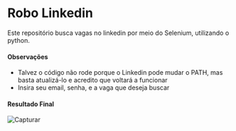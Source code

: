 # Robo Linkedin
Este repositório busca vagas no linkedin por meio do Selenium, utilizando o python. 

#### Observações

* Talvez o código não rode porque o Linkedin pode mudar o PATH, mas basta atualizá-lo e acredito que voltará a funcionar
* Insira seu email, senha, e a vaga que deseja buscar

#### Resultado Final
![Capturar](https://user-images.githubusercontent.com/96881145/155623563-47c2cc58-459d-481c-b963-51c7636a84b7.PNG)
